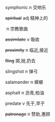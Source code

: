 symphonic		n		交响乐

~~spiritual~~		adj		精神上的

​			n		宗教歌曲

~~assimilate~~		v		吸收

~~proximity~~		n		临近,接近

~~fling~~		掷,抛,扔去

slingshot		n		弹弓

salamander		n		蝾螈

asphalt		n		沥青,柏油

predate		v		先于,早于

~~patronage~~		n		赞助,惠顾

